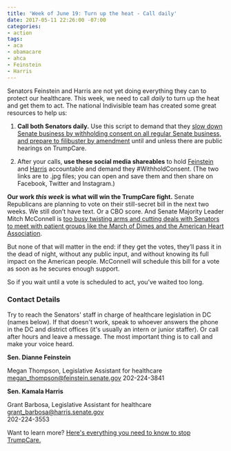 ```yaml
---
title: 'Week of June 19: Turn up the heat - Call daily'
date: 2017-05-11 22:26:00 -07:00
categories:
- action
tags:
- aca
- obamacare
- ahca
- Feinstein
- Harris
---
```


Senators Feinstein and Harris are not yet doing everything they can to protect our healthcare. This week, we need to call *daily* to turn up the heat and get them to act. The national Indivisible team has created some great resources to help us:

1. **Call both Senators daily.** Use this script to demand that they [slow down Senate business by withholding consent on all regular Senate business, and prepare to filibuster by amendment](https://www.indivisibleguide.com/resource/withholding-consent-filibuster-amendment-call-script/) until and unless there are public hearings on TrumpCare.

2. After your calls, **use these social media shareables** to hold [Feinstein](/uploads/protect_healthcare_dems-15.jpg) and [Harris](/uploads/protect_healthcare_dems-18.jpg) accountable and demand they #WithholdConsent. (The two links are to .jpg files; you can open and save them and then share on Facebook, Twitter and Instagram.)

**Our work *this week* is what will win the TrumpCare fight.** Senate Republicans are planning to vote on their still-secret bill in the next two weeks. We still don’t have text. Or a CBO score. And Senate Majority Leader Mitch McConnell is [too busy twisting arms and cutting deals with Senators to meet with patient groups like the March of Dimes and the American Heart Association](http://www.latimes.com/politics/la-na-pol-republicans-obamacare-secrecy-20170616-story.html).

But none of that will matter in the end: if they get the votes, they’ll pass it in the dead of night, without any public input, and without knowing its full impact on the American people. McConnell will schedule this bill for a vote as soon as he secures enough support.

So if you wait until a vote is scheduled to act, you’ve waited too long.

### Contact Details

Try to reach the Senators' staff in charge of healthcare legislation in DC (names below). If that doesn't work, speak to whoever answers the phone in the DC and district offices (it's usually an intern or junior staffer). Or call after hours and leave a message. The most important thing is to call and make your voice heard.

**Sen. Dianne Feinstein**

Megan Thompson, Legislative Assistant for healthcare
[megan_thompson@feinstein.senate.gov](mailto:megan_thompson@feinstein.senate.gov)
202-224-3841

**Sen. Kamala Harris**

Grant Barbosa, Legislative Assistant for healthcare\
[grant_barbosa@harris.senate.gov](mailto:grant_barbosa@harris.senate.gov)\
202-224-3553

Want to learn more? [Here's everything you need to know to stop TrumpCare.](https://www.indivisibleguide.com/stop-trumpcare/)